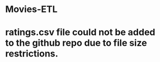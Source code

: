 # Movies-ETL

# ratings.csv file could not be added to the github repo due to file size restrictions.
